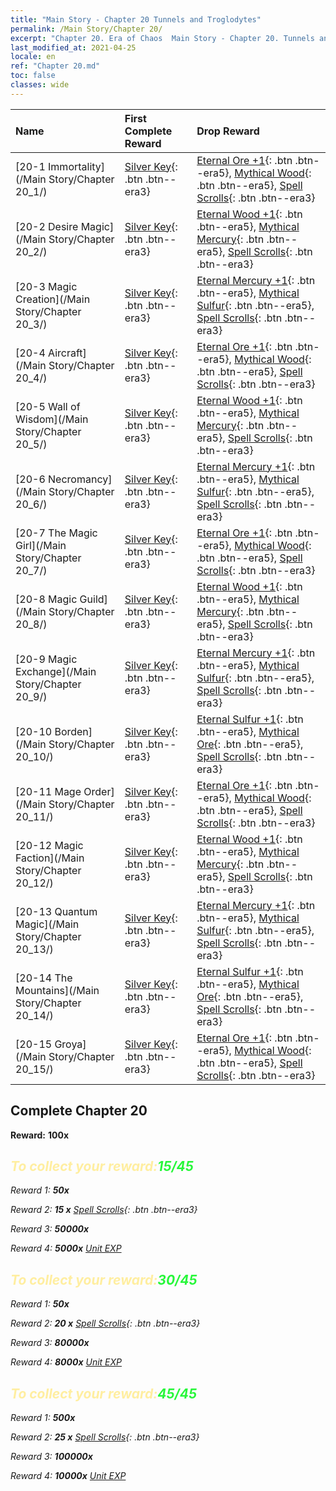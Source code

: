 ```yaml
---
title: "Main Story - Chapter 20 Tunnels and Troglodytes"
permalink: /Main Story/Chapter 20/
excerpt: "Chapter 20. Era of Chaos  Main Story - Chapter 20. Tunnels and Troglodytes"
last_modified_at: 2021-04-25
locale: en
ref: "Chapter 20.md"
toc: false
classes: wide
---
```


  | Name |  First Complete Reward | Drop Reward |
  |:------------|:------------|:------------| 
  | [20-1 Immortality](/Main Story/Chapter 20_1/) | [Silver Key](/Items/con_693/){: .btn .btn--era3} | [Eternal Ore +1](/Items/mat_68/){: .btn .btn--era5}, [Mythical Wood](/Items/mat_62/){: .btn .btn--era5}, [Spell Scrolls](/Items/con_694/){: .btn .btn--era3} |
  | [20-2 Desire Magic](/Main Story/Chapter 20_2/) | [Silver Key](/Items/con_693/){: .btn .btn--era3} | [Eternal Wood +1](/Items/mat_69/){: .btn .btn--era5}, [Mythical Mercury](/Items/mat_63/){: .btn .btn--era5}, [Spell Scrolls](/Items/con_694/){: .btn .btn--era3} |
  | [20-3 Magic Creation](/Main Story/Chapter 20_3/) | [Silver Key](/Items/con_693/){: .btn .btn--era3} | [Eternal Mercury +1](/Items/mat_70/){: .btn .btn--era5}, [Mythical Sulfur](/Items/mat_64/){: .btn .btn--era5}, [Spell Scrolls](/Items/con_694/){: .btn .btn--era3} |
  | [20-4 Aircraft](/Main Story/Chapter 20_4/) | [Silver Key](/Items/con_693/){: .btn .btn--era3} | [Eternal Ore +1](/Items/mat_68/){: .btn .btn--era5}, [Mythical Wood](/Items/mat_62/){: .btn .btn--era5}, [Spell Scrolls](/Items/con_694/){: .btn .btn--era3} |
  | [20-5 Wall of Wisdom](/Main Story/Chapter 20_5/) | [Silver Key](/Items/con_693/){: .btn .btn--era3} | [Eternal Wood +1](/Items/mat_69/){: .btn .btn--era5}, [Mythical Mercury](/Items/mat_63/){: .btn .btn--era5}, [Spell Scrolls](/Items/con_694/){: .btn .btn--era3} |
  | [20-6 Necromancy](/Main Story/Chapter 20_6/) | [Silver Key](/Items/con_693/){: .btn .btn--era3} | [Eternal Mercury +1](/Items/mat_70/){: .btn .btn--era5}, [Mythical Sulfur](/Items/mat_64/){: .btn .btn--era5}, [Spell Scrolls](/Items/con_694/){: .btn .btn--era3} |
  | [20-7 The Magic Girl](/Main Story/Chapter 20_7/) | [Silver Key](/Items/con_693/){: .btn .btn--era3} | [Eternal Ore +1](/Items/mat_68/){: .btn .btn--era5}, [Mythical Wood](/Items/mat_62/){: .btn .btn--era5}, [Spell Scrolls](/Items/con_694/){: .btn .btn--era3} |
  | [20-8 Magic Guild](/Main Story/Chapter 20_8/) | [Silver Key](/Items/con_693/){: .btn .btn--era3} | [Eternal Wood +1](/Items/mat_69/){: .btn .btn--era5}, [Mythical Mercury](/Items/mat_63/){: .btn .btn--era5}, [Spell Scrolls](/Items/con_694/){: .btn .btn--era3} |
  | [20-9 Magic Exchange](/Main Story/Chapter 20_9/) | [Silver Key](/Items/con_693/){: .btn .btn--era3} | [Eternal Mercury +1](/Items/mat_70/){: .btn .btn--era5}, [Mythical Sulfur](/Items/mat_64/){: .btn .btn--era5}, [Spell Scrolls](/Items/con_694/){: .btn .btn--era3} |
  | [20-10 Borden](/Main Story/Chapter 20_10/) | [Silver Key](/Items/con_693/){: .btn .btn--era3} | [Eternal Sulfur +1](/Items/mat_71/){: .btn .btn--era5}, [Mythical Ore](/Items/mat_61/){: .btn .btn--era5}, [Spell Scrolls](/Items/con_694/){: .btn .btn--era3} |
  | [20-11 Mage Order](/Main Story/Chapter 20_11/) | [Silver Key](/Items/con_693/){: .btn .btn--era3} | [Eternal Ore +1](/Items/mat_68/){: .btn .btn--era5}, [Mythical Wood](/Items/mat_62/){: .btn .btn--era5}, [Spell Scrolls](/Items/con_694/){: .btn .btn--era3} |
  | [20-12 Magic Faction](/Main Story/Chapter 20_12/) | [Silver Key](/Items/con_693/){: .btn .btn--era3} | [Eternal Wood +1](/Items/mat_69/){: .btn .btn--era5}, [Mythical Mercury](/Items/mat_63/){: .btn .btn--era5}, [Spell Scrolls](/Items/con_694/){: .btn .btn--era3} |
  | [20-13 Quantum Magic](/Main Story/Chapter 20_13/) | [Silver Key](/Items/con_693/){: .btn .btn--era3} | [Eternal Mercury +1](/Items/mat_70/){: .btn .btn--era5}, [Mythical Sulfur](/Items/mat_64/){: .btn .btn--era5}, [Spell Scrolls](/Items/con_694/){: .btn .btn--era3} |
  | [20-14 The Mountains](/Main Story/Chapter 20_14/) | [Silver Key](/Items/con_693/){: .btn .btn--era3} | [Eternal Sulfur +1](/Items/mat_71/){: .btn .btn--era5}, [Mythical Ore](/Items/mat_61/){: .btn .btn--era5}, [Spell Scrolls](/Items/con_694/){: .btn .btn--era3} |
  | [20-15 Groya](/Main Story/Chapter 20_15/) | [Silver Key](/Items/con_693/){: .btn .btn--era3} | [Eternal Ore +1](/Items/mat_68/){: .btn .btn--era5}, [Mythical Wood](/Items/mat_62/){: .btn .btn--era5}, [Spell Scrolls](/Items/con_694/){: .btn .btn--era3} |


## Complete Chapter 20

 **Reward:**  **100x** <i class="fas fa-gem"/>



## <span style="color: #ffeea0">To collect your reward:</span><span style="color: #27f73a">15/45</span>

 Reward 1:  **50x** <i class="fas fa-gem"/>

 Reward 2: **15 x** [Spell Scrolls](/Items/con_694/){: .btn .btn--era3}

 Reward 3:  **50000x** <i class="fas fa-coins"/>

 Reward 4:  **5000x** [Unit EXP](/Items/con_902/)



## <span style="color: #ffeea0">To collect your reward:</span><span style="color: #27f73a">30/45</span>

 Reward 1:  **50x** <i class="fas fa-gem"/>

 Reward 2: **20 x** [Spell Scrolls](/Items/con_694/){: .btn .btn--era3}

 Reward 3:  **80000x** <i class="fas fa-coins"/>

 Reward 4:  **8000x** [Unit EXP](/Items/con_902/)



## <span style="color: #ffeea0">To collect your reward:</span><span style="color: #27f73a">45/45</span>

 Reward 1:  **500x** <i class="fas fa-gem"/>

 Reward 2: **25 x** [Spell Scrolls](/Items/con_694/){: .btn .btn--era3}

 Reward 3:  **100000x** <i class="fas fa-coins"/>

 Reward 4:  **10000x** [Unit EXP](/Items/con_902/)

